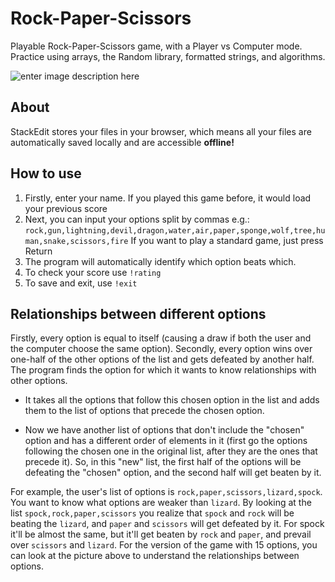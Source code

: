 

# Rock-Paper-Scissors
Playable Rock-Paper-Scissors game, with a Player vs Computer mode. Practice using arrays, the Random library, formatted strings, and algorithms.

![enter image description here](https://user-images.githubusercontent.com/63260382/100106703-ee5e2580-2e79-11eb-8612-636d36ec24db.jpg)

## About

StackEdit stores your files in your browser, which means all your files are automatically saved locally and are accessible **offline!**

## How to use

 1. Firstly, enter your name. If you played this game before, it would load your previous score 
 2. Next, you can input your options split by commas e.g.: `rock,gun,lightning,devil,dragon,water,air,paper,sponge,wolf,tree,human,snake,scissors,fire` If you want to play a standard game, just press Return
 4. The program will automatically identify which option beats which.
 5. To check your score use `!rating`
 6. To save and exit, use `!exit`


## Relationships between different options

Firstly, every option is equal to itself (causing a draw if both the user and the computer choose the same option). Secondly, every option wins over one-half of the other options of the list and gets defeated by another half.  The program finds the option for which it wants to know relationships with other options.  

 - It takes all the options that follow this chosen option in the list and adds them to the list of options that precede the chosen option.

- Now we have another list of options that don't include the "chosen" option and has a different order of elements in it (first go the options following the chosen one in the original list, after they are the ones that precede it). So, in this "new" list, the first half of the options will be defeating the "chosen" option, and the second half will get beaten by it.

For example, the user's list of options is `rock,paper,scissors,lizard,spock`. You want to know what options are weaker than `lizard`. By looking at the list `spock,rock,paper,scissors` you realize that `spock` and `rock` will be beating the `lizard`, and `paper` and `scissors` will get defeated by it. For spock it'll be almost the same, but it'll get beaten by `rock` and `paper`, and prevail over `scissors` and `lizard`. For the version of the game with 15 options, you can look at the picture above to understand the relationships between options.
